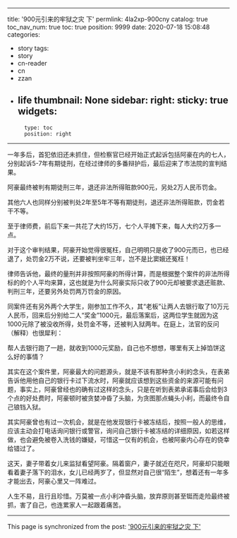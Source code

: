 
---
title: '900元引来的牢狱之灾 下'
permlink: 4la2xp-900cny
catalog: true
toc_nav_num: true
toc: true
position: 9999
date: 2020-07-18 15:08:48
categories:
- story
tags:
- story
- cn-reader
- cn
- zzan
- life
thumbnail: None
sidebar:
    right:
        sticky: true
widgets:
    -
        type: toc
        position: right
---


一年多后，首犯依旧还未抓住，但检察官已经开始正式起诉包括阿豪在内的七人，分别起诉5-7年有期徒刑，在经过律师的多番辩护后，最后迎来了市法院的宣判结果。

阿豪最终被判有期徒刑三年，退还非法所得赃款900元，另处2万人民币罚金。

其他六人也同样分别被判处2年至5年不等有期徒刑，退还非法所得赃款，罚金若干不等。

至于律师费，前后下来一共花了大约15万，七个人平摊下来，每人大约2万多一点。

对于这个审判结果，阿豪开始觉得很冤枉，自己明明只是收了900元而已，也已经退了，处罚金2万不说，还要被判坐牢三年，岂不是比窦娥还冤枉！

律师告诉他，最终的量刑并非按照阿豪的所得计算，而是根据整个案件的非法所得标的的个人平均来算，这也就是为什么阿豪实际只收了900元却被要求退还赃款、判刑三年，还要另外处罚两万罚金的原因。

同案件还有另外两个大学生，刚参加工作不久，其“老板”让两人去银行取了10万元人民币，回来后分别给二人“奖金”1000元，最后落案后，这两位学生就因为这1000元除了被没收所得，处罚金不等，还被判入狱两年。在庭上，法官的反问（解释）也很犀利：

帮人去银行跑了一趟，就收到1000元奖励，自己也不想想，哪里有天上掉馅饼这么好的事情？

其实在这个案件里，阿豪最大的问题源头，就是不该有那种贪小利的念头，在表弟告诉他用他自己的银行卡过下流水时，阿豪就应该想到这些资金的来源可能有问题，事实上，阿豪曾经也的确有过这样的念头，只是在听到表弟承诺事后会给到3个点的好处费时，阿豪顿时被贪婪冲昏了头脑，为贪图那点蝇头小利，而最终令自己锒铛入狱。

其实阿豪曾也有过一次机会，就是在他发现银行卡被冻结后，按照一般人的思维，应该主动会打电话询问银行或警官，询问自己银行卡被冻结的详细原因，如若这样做，也会避免被卷入洗钱的嫌疑，可惜这一仅有的机会，也被阿豪内心存在的侥幸给错过了。

这天，妻子带着女儿来监狱看望阿豪。隔着窗户，妻子就近在咫尺，阿豪却只能眼看着妻子落下的泪水，女儿已经两岁了，但显然对自己很“陌生”，想着还有一年多才能出去，阿豪心里又一阵难过。

人生不易，且行且珍惜。万莫被一点小利冲昏头脑，放弃原则甚至铤而走险最终被抓，害了自己，也连累家人一起跟着痛苦。

- - -

This page is synchronized from the post: ['900元引来的牢狱之灾 下'](https://steemit.com/@rivalhw/4la2xp-900cny)
